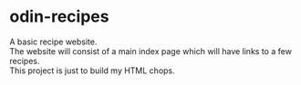 # odin-recipes
A basic recipe website.  
The website will consist of a main index page which will have links to a few recipes.  
This project is just to build my HTML chops.